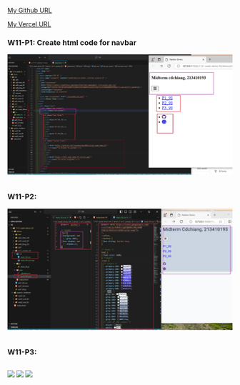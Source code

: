 [My Github URL](https://github.com/JonasReinhard0427/1131-sweb-demo-93)

[My Vercel URL](https://1131-sweb-demo-93.vercel.app/)

### W11-P1: Create html code for navbar

![](w11-p1.png)

```

```

### W11-P2:

![](w11-p2.png)

```

```

### W11-P3:

```

```

![](w11-p3-1.png)
![](w11-p3-2.png)
![](w11-p3-3.png)
